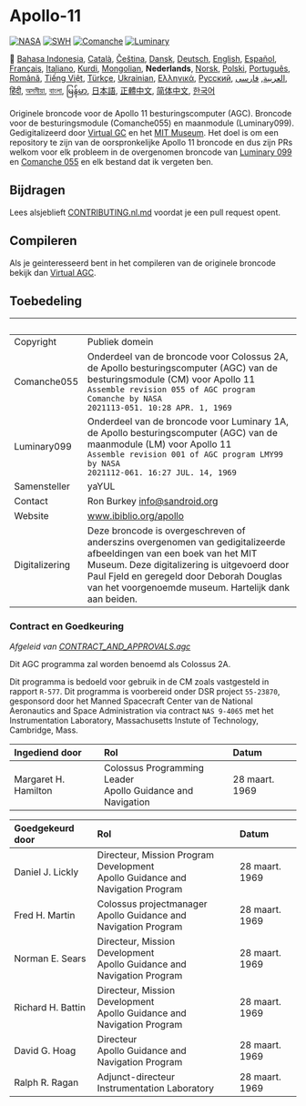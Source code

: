 # Apollo-11

[![NASA][1]][2]
[![SWH]][SWH_URL]
[![Comanche]][ComancheMilestone]
[![Luminary]][LuminaryMilestone]

🎌
[Bahasa Indonesia][ID],
[Català][CA],
[Čeština][CZ],
[Dansk][DA],
[Deutsch][DE],
[English][EN],
[Español][ES],
[Français][FR],
[Italiano][IT],
[Kurdi][KU],
[Mongolian][MN],
**Nederlands**,
[Norsk][NO],
[Polski][PL],
[Português][PT_BR],
[Română][RO],
[Tiếng Việt][VI],
[Türkçe][TR],
[Ukrainian][UA],
[Ελληνικά][GR],
[Русский][RU],
[العربية][AR],
[فارسی][FA],
[हिंदी][HI_IN],
[অসমীয়া][AS_IN],
[বাংলা][BD_BN],
[မြန်မာ][MM],
[日本語][JA],
[正體中文][ZH_TW],
[简体中文][ZH_CN],
[한국어][KO_KR]

[AR]:README.ar.md
[AS_IN]:README.as_in.md
[BD_BN]:README.bd_bn.md
[CA]:README.ca.md
[CZ]:README.cz.md
[DA]:README.da.md
[DE]:README.de.md
[EN]:README.md
[ES]:README.es.md
[FA]:README.fa.md
[FR]:README.fr.md
[GR]:README.gr.md
[HI_IN]:README.hi_in.md
[ID]:README.id.md
[IT]:README.it.md
[JA]:README.ja.md
[KO_KR]:README.ko_kr.md
[KU]:README.ku.md
[LT]:README.lt.md
[MN]:READNE.mn.md
[MM]:README.mm.md
[NL]:README.nl.md
[NO]:README.no.md
[PL]:README.pl.md
[PT_BR]:README.pt_br.md
[RO]:README.ro.md
[RU]:README.ru.md
[TR]:README.tr.md
[UA]:README.ua.md
[VI]:README.vi.md
[ZH_CN]:README.zh_cn.md
[ZH_TW]:README.zh_tw.md

Originele broncode voor de Apollo 11 besturingscomputer (AGC). Broncode voor de besturingsmodule (Comanche055) en maanmodule (Luminary099). Gedigitalizeerd door [Virtual GC][3] en het [MIT Museum][4]. Het doel is om een repository te zijn van de oorspronkelijke Apollo 11 broncode en dus zijn PRs welkom voor elk probleem in de overgenomen broncode van [Luminary 099][5] en [Comanche 055][6] en elk bestand dat ik vergeten ben.

## Bijdragen

Lees alsjeblieft [CONTRIBUTING.nl.md][7] voordat je een pull request opent.

## Compileren

Als je geinteresseerd bent in het compileren van de originele broncode bekijk dan [Virtual AGC][8].

## Toebedeling

&nbsp;         | &nbsp;
:------------- | :-----
Copyright      | Publiek domein
Comanche055    | Onderdeel van de broncode voor Colossus 2A, de Apollo besturingscomputer (AGC) van de besturingsmodule (CM) voor Apollo 11<br>`Assemble revision 055 of AGC program Comanche by NASA`<br>`2021113-051. 10:28 APR. 1, 1969`
Luminary099    | Onderdeel van de broncode voor Luminary 1A, de Apollo besturingscomputer (AGC) van de maanmodule (LM) voor Apollo 11<br>`Assemble revision 001 of AGC program LMY99 by NASA`<br>`2021112-061. 16:27 JUL. 14, 1969`
Samensteller   | yaYUL
Contact        | Ron Burkey <info@sandroid.org>
Website        | www.ibiblio.org/apollo
Digitalizering | Deze broncode is overgeschreven of anderszins overgenomen van gedigitalizeerde afbeeldingen van een boek van het MIT Museum. Deze digitalizering is uitgevoerd door Paul Fjeld en geregeld door Deborah Douglas van het voorgenoemde museum. Hartelijk dank aan beiden.

### Contract en Goedkeuring

*Afgeleid van [CONTRACT_AND_APPROVALS.agc]*

Dit AGC programma zal worden benoemd als Colossus 2A.

Dit programma is bedoeld voor gebruik in de CM zoals vastgesteld in rapport `R-577`. Dit programma is voorbereid onder DSR project `55-23870`, gesponsord door het Manned Spacecraft Center van de National Aeronautics and Space Administration via contract `NAS 9-4065` met het Instrumentation Laboratory, Massachusetts Instute of Technology, Cambridge, Mass.

Ingediend door       | Rol | Datum
:------------------- | :-- | :----
Margaret H. Hamilton | Colossus Programming Leader<br>Apollo Guidance and Navigation | 28 maart. 1969

Goedgekeurd door  | Rol | Datum
:---------------- | :-- | :----
Daniel J. Lickly  | Directeur, Mission Program Development<br>Apollo Guidance and Navigation Program | 28 maart. 1969
Fred H. Martin    | Colossus projectmanager<br>Apollo Guidance and Navigation Program | 28 maart. 1969
Norman E. Sears   | Directeur, Mission Development<br>Apollo Guidance and Navigation Program | 28 maart. 1969
Richard H. Battin | Directeur, Mission Development<br>Apollo Guidance and Navigation Program | 28 maart. 1969
David G. Hoag     | Directeur<br>Apollo Guidance and Navigation Program | 28 maart. 1969
Ralph R. Ragan    | Adjunct-directeur<br>Instrumentation Laboratory | 28 maart. 1969

[CONTRACT_AND_APPROVALS.agc]:https://github.com/chrislgarry/Apollo-11/blob/master/Comanche055/CONTRACT_AND_APPROVALS.agc
[1]:https://flat.badgen.net/badge/NASA/Mission%20Overview/0B3D91
[2]:https://www.nasa.gov/mission_pages/apollo/missions/apollo11.html
[3]:http://www.ibiblio.org/apollo/
[4]:http://web.mit.edu/museum/
[5]:http://www.ibiblio.org/apollo/ScansForConversion/Luminary099/
[6]:http://www.ibiblio.org/apollo/ScansForConversion/Comanche055/
[7]:https://github.com/chrislgarry/Apollo-11/blob/master/CONTRIBUTING.nl.md
[8]:https://github.com/rburkey2005/virtualagc
[SWH]:https://flat.badgen.net/badge/Software%20Heritage/Archive/0B3D91
[SWH_URL]:https://archive.softwareheritage.org/browse/origin/https://github.com/chrislgarry/Apollo-11/
[Comanche]:https://flat.badgen.net/github/milestones/chrislgarry/Apollo-11/1
[ComancheMilestone]:https://github.com/chrislgarry/Apollo-11/milestone/1
[Luminary]:https://flat.badgen.net/github/milestones/chrislgarry/Apollo-11/2
[LuminaryMilestone]:https://github.com/chrislgarry/Apollo-11/milestone/2
